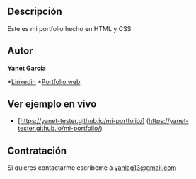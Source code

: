 ## Descripción
Este es mi portfolio hecho en HTML y CSS

## Autor
**Yanet García**

*[Linkedin](https://www.linkedin.com/in/yanet-tester/)
*[Portfolio web](https://yanet-tester.github.io/mi-portfolio/)

## Ver ejemplo en vivo
  - [https://yanet-tester.github.io/mi-portfolio/] (https://yanet-tester.github.io/mi-portfolio/)
    
## Contratación
Si quieres contactarme escríbeme a yaniag13@gmail.com

